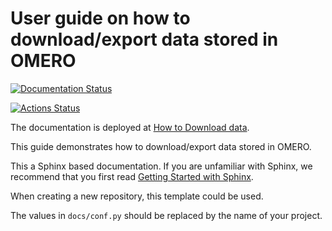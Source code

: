 # User guide on how to download/export data stored in OMERO
[![Documentation Status](https://readthedocs.org/projects/omero-guide-download/badge/?version=latest)](https://omero-guides.readthedocs.io/en/latest/download/docs/index.html)


[![Actions Status](https://github.com/ome/omero-guide-download/workflows/sphinx/badge.svg)](https://github.com/ome/omero-guide-download/actions)

The documentation is deployed at [How to Download data](https://omero-guides.readthedocs.io/en/latest/download/docs/index.html).

This guide demonstrates how to download/export data stored in OMERO.


This a Sphinx based documentation. 
If you are unfamiliar with Sphinx, we recommend that you first read 
[Getting Started with Sphinx](https://docs.readthedocs.io/en/stable/intro/getting-started-with-sphinx.html).

When creating a new repository, this template could be used.

The values in ``docs/conf.py`` should be replaced by the name of your project.
